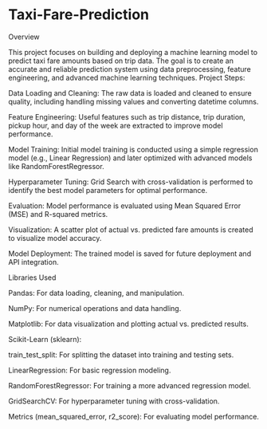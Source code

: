 # Taxi-Fare-Prediction
Overview

This project focuses on building and deploying a machine learning model to predict taxi fare amounts based on trip data. The goal is to create an accurate and reliable prediction system using data preprocessing, feature engineering, and advanced machine learning techniques.
Project Steps:

Data Loading and Cleaning: The raw data is loaded and cleaned to ensure quality, including                                     handling missing values and converting datetime columns.

Feature Engineering: Useful features such as trip distance, trip duration, pickup hour, and day of                       the week are extracted to improve model performance.

Model Training: Initial model training is conducted using a simple regression model (e.g., Linear                   Regression) and later optimized with advanced models like RandomForestRegressor.

Hyperparameter Tuning: Grid Search with cross-validation is performed to identify the best model                           parameters for optimal performance.

Evaluation: Model performance is evaluated using Mean Squared Error (MSE) and R-squared metrics.

Visualization: A scatter plot of actual vs. predicted fare amounts is created to visualize model                   accuracy.

Model Deployment: The trained model is saved for future deployment and API integration.

Libraries Used

Pandas: For data loading, cleaning, and manipulation.

NumPy: For numerical operations and data handling.

Matplotlib: For data visualization and plotting actual vs. predicted results.

Scikit-Learn (sklearn):

train_test_split: For splitting the dataset into training and testing sets.

LinearRegression: For basic regression modeling.

RandomForestRegressor: For training a more advanced regression model.

GridSearchCV: For hyperparameter tuning with cross-validation.

Metrics (mean_squared_error, r2_score): For evaluating model performance.
